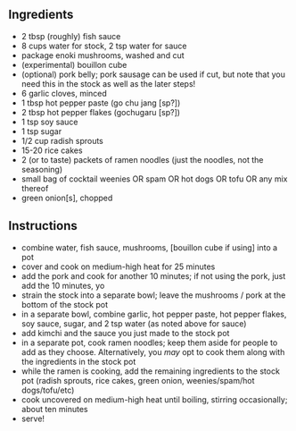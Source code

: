 ## Ingredients

- 2 tbsp (roughly) fish sauce
- 8 cups water for stock, 2 tsp water for sauce
- package enoki mushrooms, washed and cut
- (experimental) bouillon cube
- (optional) pork belly; pork sausage can be used if cut, but note that you need this in the stock as well as the later steps!
- 6 garlic cloves, minced
- 1 tbsp hot pepper paste (go chu jang [sp?])
- 2 tbsp hot pepper flakes (gochugaru [sp?])
- 1 tsp soy sauce
- 1 tsp sugar
- 1/2 cup radish sprouts
- 15-20 rice cakes
- 2 (or to taste) packets of ramen noodles (just the noodles, not the seasoning)
- small bag of cocktail weenies OR spam OR hot dogs OR tofu OR any mix thereof
- green onion[s], chopped 

## Instructions
- combine water, fish sauce, mushrooms, [bouillon cube if using] into a pot
- cover and cook on medium-high heat for 25 minutes
- add the pork and cook for another 10 minutes; if not using the pork, just add the 10 minutes, yo
- strain the stock into a separate bowl; leave the mushrooms / pork at the bottom of the stock pot
- in a separate bowl, combine garlic, hot pepper paste, hot pepper flakes, soy sauce, sugar, and 2 tsp water (as noted above for sauce)
- add kimchi and the sauce you just made to the stock pot
- in a separate pot, cook ramen noodles; keep them aside for people to add as they choose. Alternatively, you _may_ opt to cook them along with the ingredients in the stock pot
- while the ramen is cooking, add the remaining ingredients to the stock pot (radish sprouts, rice cakes, green onion, weenies/spam/hot dogs/tofu/etc)
- cook uncovered on medium-high heat until boiling, stirring occasionally; about ten minutes
- serve!
